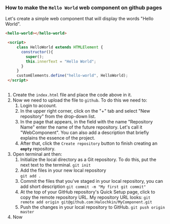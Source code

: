 ### How to make the `Hello World` web component on github pages

Let's create a simple web component that will display the words "Hello World".


```html
<hello-world></hello-world>

 <script>
     class HelloWorld extends HTMLElement {
       constructor(){
         super();
         this.innerText = "Hello World";
       }
     }
     customElements.define("hello-world", HelloWorld);
 </script>
 
```
1. Create the `index.html` file and place the code above in it.
2. Now we need to upload the file to `github`. To do this we need to:
   1. Login to account.
   2. In the upper right corner, click on the "+" tab and select "New repository" from the drop-down list.
   3. In the page that appears, in the field with the name "Repository Name" enter the name of the future repository. 
   Let's call it "WebComponent". You can also add a description that briefly explains the essence of the project.
   4. After that, click the `Create repository` button to finish creating an **`empty`** repository.
3. Open terminal ant then:
   1. Initialize the local directory as a Git repository. To do this, put the next text to the terminal. 
   `git init`
   2. Add the files in your new local repository   
   ```git add .```
   3. Commit the files that you've staged in your local repository, you can add short description 
   `git commit -m "My first git commit"`
   4. At the top of your GitHub repository's Quick Setup page, click  to copy the remote repository URL. 
   My repository URL looks: `git remote add origin git@github.com:Halochkin/MyComponent.git`
   5. Push the changes in your local repository to GitHub. `git push origin master`
 4. Now